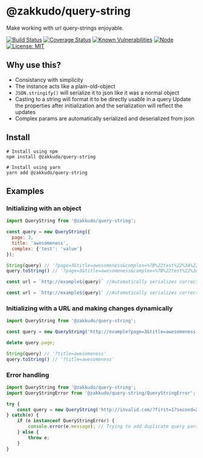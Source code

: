 # @zakkudo/query-string

Make working with url query-strings enjoyable.

[![Build Status](https://travis-ci.org/zakkudo/query-string.svg?branch=master)](https://travis-ci.org/zakkudo/query-string)
[![Coverage Status](https://coveralls.io/repos/github/zakkudo/query-string/badge.svg?branch=master)](https://coveralls.io/github/zakkudo/query-string?branch=master)
[![Known Vulnerabilities](https://snyk.io/test/github/zakkudo/query-string/badge.svg)](https://snyk.io/test/github/zakkudo/query-string)
[![Node](https://img.shields.io/node/v/@zakkudo/query-string.svg)](https://nodejs.org/)
[![License: MIT](https://img.shields.io/badge/License-MIT-yellow.svg)](https://opensource.org/licenses/MIT)

## Why use this?

- Consistancy with simplicity
- The instance acts like a plain-old-object
- `JSON.stringify()` will serialize it to json like it was a normal object
- Casting to a string will format it to be directly usable in a query
  Update the properties after initialization and the serialization will reflect the updates
- Complex params are automatically serialized and deserialized from json

## Install

```console
# Install using npm
npm install @zakkudo/query-string
```

``` console
# Install using yarn
yarn add @zakkudo/query-string
```

## Examples

### Initializing with an object
```javascript
import QueryString from '@zakkudo/query-string';

const query = new QueryString({
  page: 3,
  title: 'awesomeness',
  complex: {'test': 'value'}
});

String(query) // '?page=3&title=awesomeness&complex=%7B%22test%22%3A%22value%22%7D&'
query.toString() // '?page=3&title=awesomeness&complex=%7B%22test%22%3A%22value%22%7D&'

const url = `http://example${query}` //Automatically serializes correctly

const url = `http://example${query}` //Automatically serializes correctly with changes
```

### Initializing with a URL and making changes dynamically
```javascript
import QueryString from '@zakkudo/query-string';

const query = new QueryString('http://example?page=3&title=awesomeness');

delete query.page;

String(query) // '?title=awesomeness'
query.toString() // '?title=awesomeness'
```

### Error handling
```javascript
import QueryString from '@zakkudo/query-string';
import QueryStringError from '@zakkudo/query-string/QueryStringError';

try {
    const query = new QueryString('http://invalid.com/?first=1?second=2')
} catch(e) {
    if (e instanceof QueryStringError) {
        console.error(e.message); // Trying to add duplicate query param when already exists
    } else {
        throw e;
    }
}
```

